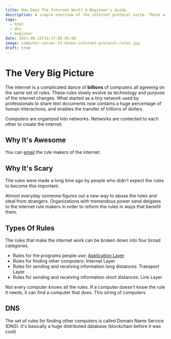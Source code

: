 ```yaml
---
title: How Does The Internet Work? A Beginner's Guide.
description: A simple overview of the internet protocol suite. These are the rules that run the internet. Understand the basics of HTML, DNS, TCP, and more.
tags:
  - html
  - dns
  - beginner
date: 2021-08-15T14:17:02-05:00
image: computer-server-it-knows-internet-protocol-rules.jpg
draft: true
---
```


# The Very Big Picture

The internet is a complicated dance of **billions** of computers all agreeing on the same set of rules. These rules slowly evolve as technology and purpose of the internet changes. What started as a tiny network used by professionals to share text documents now contains a huge percentage of human interactions, and enables the transfer of trillions of dollars.

Computers are organized into networks. Networks are contected to each other to create the internet.

## Why It's Awesome

You can [email](https://www.w3.org/Consortium/contact "Contact Page for W3C") the rule makers of the internet.

## Why It's Scary

The rules were made a long time ago by people who didn't expect the rules to become this important.

Almost everyday someone figures out a new way to abuse the rules and steal from strangers. Organizations with tremendous power send delgates to the internet rule makers in order to reform the rules in ways that benefit them.

## Types Of Rules

The rules that make the internet work can be broken down into four broad categories.

- Rules for the programs people use: [Application Layer](https://en.wikipedia.org/wiki/Application_layer "Wikipedia article about the Application Layer")
- Rules for finding other computers: Internet Layer
- Rules for sending and receiving information long distances: Transport Layer
- Rules for sending and receiving information short distances: Link Layer

 Not every computer knows all the rules. If a computer doesn't know the rule it needs, it can find a computer that does. This string of computers

## DNS

The set of rules for finding other computers is called Domain Name Service (DNS). It's basically a huge distributed database (blockchain before it was cool)